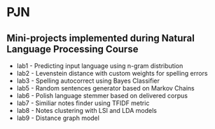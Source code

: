 # PJN

## Mini-projects implemented during Natural Language Processing Course

* lab1 - Predicting input language using n-gram distribution
* lab2 - Levenstein distance with custom weights for spelling errors
* lab3 - Spelling autocorrect using Bayes Classifier
* lab5 - Random sentences generator based on Markov Chains
* lab6 - Polish language stemmer based on delivered corpus
* lab7 - Similiar notes finder using TFIDF metric
* lab8 - Notes clustering with LSI and LDA models
* lab9 - Distance graph model
